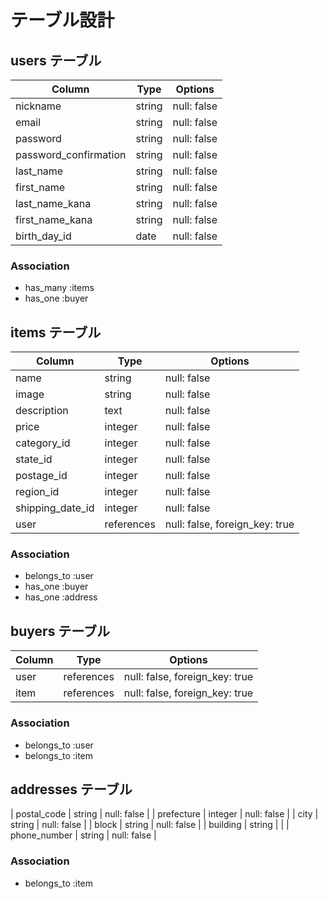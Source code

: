 # テーブル設計

## users テーブル

| Column                | Type    | Options     |
| --------------------- | ------- | ----------- |
| nickname              | string  | null: false |
| email                 | string  | null: false |
| password              | string  | null: false |
| password_confirmation | string  | null: false |
| last_name             | string  | null: false |
| first_name            | string  | null: false |
| last_name_kana        | string  | null: false |
| first_name_kana       | string  | null: false |
| birth_day_id          | date    | null: false |

     

### Association 
- has_many :items
- has_one :buyer

## items テーブル
| Column           | Type       | Options                        |
| ---------------- | ---------- | ------------------------------ |
| name             | string     | null: false                    |
| image            | string     | null: false                    |
| description      | text       | null: false                    |
| price            | integer    | null: false                    |
| category_id      | integer    | null: false                    |
| state_id         | integer    | null: false                    |
| postage_id       | integer    | null: false                    |
| region_id        | integer    | null: false                    |
| shipping_date_id | integer    | null: false                    |
| user             | references | null: false, foreign_key: true |

### Association
- belongs_to :user
- has_one :buyer
- has_one :address


## buyers テーブル
| Column           | Type       | Options                        |
| ---------------- | ---------- | ------------------------------ |
| user             | references | null: false, foreign_key: true |
| item             | references | null: false, foreign_key: true |

### Association
- belongs_to :user
- belongs_to :item




## addresses テーブル
| postal_code      | string     | null: false                    |
| prefecture       | integer    | null: false                    |
| city             | string     | null: false                    |
| block            | string     | null: false                    |
| building         | string     |                                |
| phone_number     | string     | null: false                    |

### Association
- belongs_to :item



